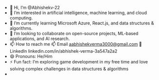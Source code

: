 - 👋 Hi, I’m @Abhishekv-22
- 👀 I’m interested in artificial intelligence, machine learning, and cloud computing.
- 🌱 I’m currently learning Microsoft Azure, React.js, and data structures & algorithms.
- 💞️ I’m looking to collaborate on open-source projects, ML-based applications, and AI research.
- 📫 How to reach me 📫 Email aabhishekverma3000@gmail.com
🔗 LinkedIn linkedin.com/in/abhishek-verma-3a547a2a2
- 😄 Pronouns: He/Him
- ⚡ Fun fact:  I’m exploring game development in my free time and love solving complex challenges in data structures & algorithms
- 

<!---
Abhishekv-22/Abhishekv-22 is a ✨ special ✨ repository because its `README.md` (this file) appears on your GitHub profile.
You can click the Preview link to take a look at your changes.
--->
